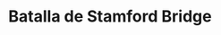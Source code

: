 ﻿---
title: "Batalla de Stamford Bridge"
permalink: periodes_27.html
layout: periode
dataInici: 1066-09-25
sidebar: periodes
pares:
  - 25:
    title: "Conquista normanda de Inglaterra"
    dataInici: "(1066-09-28)"
    dataFi: "(1066-12-25)"

fills:
jocsPrincipals:
  - title: "Invasion 1066: Stamford Bridge"
    bggId: 191032
    dataInici: 
    dataFi: 

  - title: "Orri's Storm"
    bggId: 12978
    dataInici: 
    dataFi: 

  - title: "Stamford Bridge: End of the Viking Age"
    bggId: 170120
    dataInici: 
    dataFi: 

jocsEscenaris:
jocsEpoca:
  - title: "William the Conqueror: 1066"
    bggId: 9564
    escenari: "Stamford Bridge"

  - title: "1066: The Year of Three Battles"
    bggId: 175920
    escenari: "Stamford Bridge"
    dataInici: 
    dataFi: 

jocsEpocaEscenaris:
---
